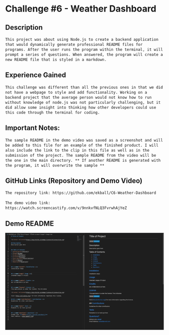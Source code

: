 # Challenge #6 - Weather Dashboard

## Description

    This project was about using Node.js to create a backend application that would dynamically generate professional README files for programs. After the user runs the program within the terminal, it will prompt a series of questions. When answered, the program will create a new README file that is styled in a markdown.


## Experience Gained

    This challenge was different than all the previous ones in that we did not have a webpage to style and add functionality. Working on a backend project that the average person would not know how to run without knowledge of node.js was not particularly challenging, but it did allow some insight into thinking how other developers could use this code through the terminal for coding.

## Important Notes:

    The sample README in the demo video was saved as a screenshot and will be added to this file for an example of the finished product. I will also include the link to the clip in this file as well as in the submission of the project. The sample README from the video will be the one in the main directory. ** If another README is generated with the program, it will overwrite the sample **

## GitHub Links (Repository and Demo Video)

    The repository link: https://github.com/ekball/C6-Weather-Dashboard

    The demo video link: https://watch.screencastify.com/v/9nnkvfNLQ3FvrwhAjYeZ

## Demo README

![demo-README-file](./assets/images/screenshot.png)